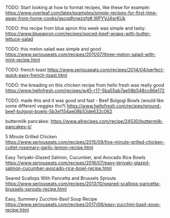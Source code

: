 TODO: Start looking at how to format recipes, like these for example:
https://www.overleaf.com/latex/examples/simple-recipes-for-first-time-away-from-home-cooks/gscqdhnwzsfg#.WPYVJ4grKUk

TODO: this recipe from blue apron this week was simple and tasty:
https://www.blueapron.com/recipes/spiced-beef-wraps-with-butter-lettuce-salad

TODO: this melon salad was simple and good
https://www.seriouseats.com/recipes/2011/07/three-melon-salad-with-mint-recipe.html

TODO: french toast
https://www.seriouseats.com/recipes/2014/04/perfect-quick-easy-french-toast.html

TODO: the breading on this chicken recipe from hello fresh was really good
https://www.hellofresh.com/recipes/w45-r17-5ba55ab7ae08b548cc66e172

TODO: made this and it was good and fast - Beef Bulgogi Bowls (would like some different veggies tho?)
https://www.hellofresh.com/recipes/ground-beef-bulgogi-bowls-5b3e1154ae08b53de632c062

buttermilk pancakes:
https://www.allrecipes.com/recipe/24530/buttermilk-pancakes-ii/

5 Minute Grilled Chicken
https://www.seriouseats.com/recipes/2015/09/five-minute-grilled-chicken-cutlet-rosemary-garlic-lemon-recipe.html

Easy Teriyaki-Glazed Salmon, Cucumber, and Avocado Rice Bowls
https://www.seriouseats.com/recipes/2016/07/easy-teriyaki-glazed-salmon-cucumber-avocado-rice-bowl-recipe.html

Seared Scallops With Pancetta and Brussels Sprouts
https://www.seriouseats.com/recipes/2013/10/seared-scallops-pancetta-brussels-sprouts-recipe.html

Easy, Summery Zucchini-Basil Soup Recipe
https://www.seriouseats.com/recipes/2017/06/easy-zucchini-basil-soup-recipe.html
